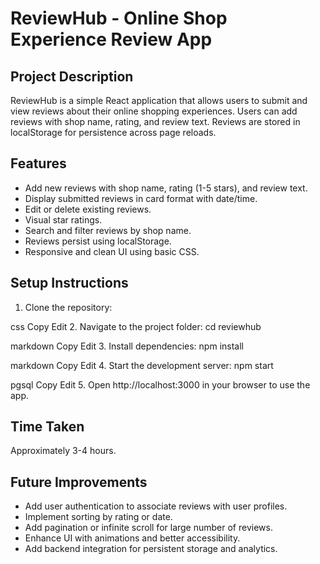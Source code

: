 # ReviewHub - Online Shop Experience Review App

## Project Description
ReviewHub is a simple React application that allows users to submit and view reviews about their online shopping experiences. Users can add reviews with shop name, rating, and review text. Reviews are stored in localStorage for persistence across page reloads.

## Features
- Add new reviews with shop name, rating (1-5 stars), and review text.
- Display submitted reviews in card format with date/time.
- Edit or delete existing reviews.
- Visual star ratings.
- Search and filter reviews by shop name.
- Reviews persist using localStorage.
- Responsive and clean UI using basic CSS.

## Setup Instructions
1. Clone the repository:


css
Copy
Edit
2. Navigate to the project folder:
cd reviewhub

markdown
Copy
Edit
3. Install dependencies:
npm install

markdown
Copy
Edit
4. Start the development server:
npm start

pgsql
Copy
Edit
5. Open http://localhost:3000 in your browser to use the app.

## Time Taken
Approximately 3-4 hours.

## Future Improvements
- Add user authentication to associate reviews with user profiles.
- Implement sorting by rating or date.
- Add pagination or infinite scroll for large number of reviews.
- Enhance UI with animations and better accessibility.
- Add backend integration for persistent storage and analytics.
